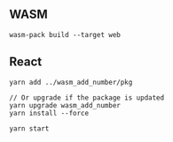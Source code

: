 ## WASM

```
wasm-pack build --target web
```


## React

```
yarn add ../wasm_add_number/pkg

// Or upgrade if the package is updated
yarn upgrade wasm_add_number 
yarn install --force

yarn start
```